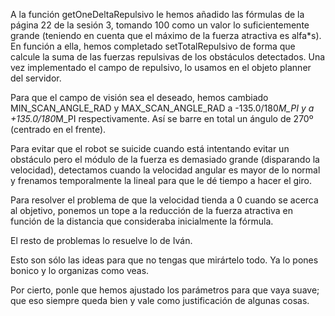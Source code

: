 A la función getOneDeltaRepulsivo le hemos añadido las fórmulas de la página 22 de la sesión 3, tomando 100 como un valor lo suficientemente grande (teniendo en cuenta que el máximo de la fuerza atractiva es alfa*s). En función a ella, hemos completado setTotalRepulsivo de forma que calcule la suma de las fuerzas repulsivas de los obstáculos detectados. Una vez implementado el campo de repulsivo, lo usamos en el objeto planner del servidor.

Para que el campo de visión sea el deseado, hemos cambiado MIN_SCAN_ANGLE_RAD y MAX_SCAN_ANGLE_RAD a -135.0/180*M_PI y a +135.0/180*M_PI respectivamente. Así se barre en total un ángulo de 270º (centrado en el frente).

Para evitar que el robot se suicide cuando está intentando evitar un obstáculo pero el módulo de la fuerza es demasiado grande (disparando la velocidad), detectamos cuando la velocidad angular es mayor de lo normal y frenamos temporalmente la lineal para que le dé tiempo a hacer el giro.

Para resolver el problema de que la velocidad tienda a 0 cuando se acerca al objetivo, ponemos un tope a la reducción de la fuerza atractiva en función de la distancia que consideraba inicialmente la fórmula.

El resto de problemas lo resuelve lo de Iván.

Esto son sólo las ideas para que no tengas que mirártelo todo. Ya lo pones bonico y lo organizas como veas.

Por cierto, ponle que hemos ajustado los parámetros para que vaya suave; que eso siempre queda bien y vale como justificación de algunas cosas.
